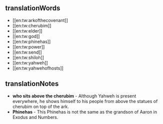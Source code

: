 ## translationWords

* [[en:tw:arkofthecovenant]]
* [[en:tw:cherubim]]
* [[en:tw:elder]]
* [[en:tw:god]]
* [[en:tw:phinehas]]
* [[en:tw:power]]
* [[en:tw:send]]
* [[en:tw:shiloh]]
* [[en:tw:yahweh]]
* [[en:tw:yahwehofhosts]]

## translationNotes

* **who sits above the cherubim** - Although Yahweh is present everywhere, he shows himself to his people from above the statues of cherubim on top of the ark.
* **Phinehas** - This Phinehas is not the same as the grandson of Aaron in Exodus and Numbers.
